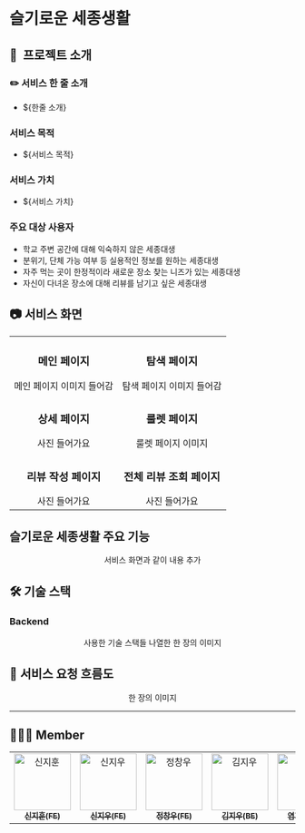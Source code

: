 # 슬기로운 세종생활

## 📝  프로젝트 소개

### ✏️ 서비스 한 줄 소개

- ${한줄 소개}

### 서비스 목적

- ${서비스 목적}

### 서비스 가치

- ${서비스 가치}

### 주요 대상 사용자

- 학교 주변 공간에 대해 익숙하지 않은 세종대생
- 분위기, 단체 가능 여부 등 실용적인 정보를 원하는 세종대생
- 자주 먹는 곳이 한정적이라 새로운 장소 찾는 니즈가 있는 세종대생
- 자신이 다녀온 장소에 대해 리뷰를 남기고 싶은 세종대생


## 📷 서비스 화면

<table style="width: 100%; table-layout: fixed;">
  <tbody>
    <tr>
      <td style="width: 50%; text-align: center;">
        <h3>메인 페이지</h3>
        메인 페이지 이미지 들어감
      </td>
      <td style="width: 50%; text-align: center;">
        <h3>탐색 페이지</h3>
        탐색 페이지 이미지 들어감
      </td>
    </tr>
    <tr>
      <td style="width: 50%; text-align: center;">
        <h3>상세 페이지</h3>
        사진 들어가요
      </td>
      <td style="width: 50%; text-align: center;">
        <h3>룰렛 페이지</h3>
        룰렛 페이지 이미지
      </td>
    </tr>
     <tr>
      <td style="width: 50%; text-align: center;">
        <h3>리뷰 작성 페이지</h3>
        사진 들어가요
      </td>
      <td style="width: 50%; text-align: center;">
        <h3>전체 리뷰 조회 페이지</h3>
        사진 들어가요
      </td>
    </tr>
  </tbody>
</table>


## 슬기로운 세종생활 주요 기능

<p align="center">
서비스 화면과 같이 내용 추가
</p>

## 🛠 기술 스택

### Backend

<div align="center">
사용한 기술 스택들 나열한 한 장의 이미지
</div>

## 🔧 서비스 요청 흐름도

<div align="center">
한 장의 이미지
</div>

---

## 🙋🏻‍♂️ Member

<table align="center">
  <tbody>
    <tr>
      <td align="center">
        <a href="https://github.com/developowl">
          <img src="https://github.com/user-attachments/assets/31741b00-3ce4-4c5a-94e2-dae88eb02a4b" width="100px;" alt="신지훈"/>
          <br /><sub><b>신지훈(FE)</b></sub>
        </a>
        <br />
      </td>
      <td align="center">
        <a href="https://github.com/zldn109">
          <img src="https://github.com/user-attachments/assets/21d7d5d3-f195-49af-911b-4adeea8d5d99" width="100px;" height="100px" alt="신지우"/>
          <br /><sub><b>신지우(FE)</b></sub>
        </a>
        <br />
      </td>
       <td align="center">
        <a href="https://github.com/SANGHEEJEONG">
          <img src="https://github.com/user-attachments/assets/a0049ddc-d39d-4968-9102-b33b456c3be5" width="100px;" alt="정창우"/>
          <br /><sub><b>정창우(FE)</b></sub>
        </a>
        <br />
      </td>
       <td align="center">
        <a href="https://github.com/Ji-Woo-Kim">
          <img src="https://github.com/user-attachments/assets/6ede9a4b-70f2-4cf8-a50a-361b7071a17f" width="100px;" alt="김지우"/>
          <br /><sub><b>김지우(BE)</b></sub>
        </a>
        <br />
      </td>
        <td align="center">
        <a href="https://github.com/JIHWANYEOM">
          <img src="https://github.com/user-attachments/assets/2365dc44-3d93-4295-95a3-08756f85b082" width="100px;" alt="염지환"/>
          <br /><sub><b>염지환(BE)</b></sub>
        </a>
        </td>
           <td align="center">
           <a href="https://github.com/gjtjrl303">
          <img src="https://github.com/user-attachments/assets/3c043c8c-21fb-4689-8237-04c65ad455dd" width="100px;" height="100px" alt="허석준"/>
          <br /><sub><b>허석준(BE)</b></sub>
        </a>
        <br />
      </td>
    </tr>
  </tbody>
</table>